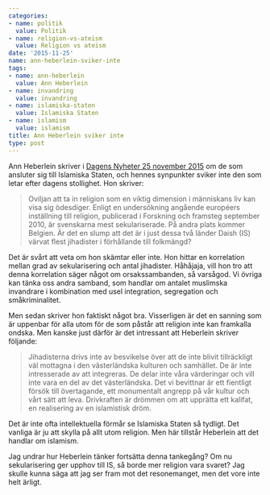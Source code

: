```yaml
---
categories:
- name: politik
  value: Politik
- name: religion-vs-ateism
  value: Religion vs ateism
date: '2015-11-25'
name: ann-heberlein-sviker-inte
tags:
- name: ann-heberlein
  value: Ann Heberlein
- name: invandring
  value: invandring
- name: islamiska-staten
  value: Islamiska Staten
- name: islamism
  value: islamism
title: Ann Heberlein sviker inte
type: post
---
```

Ann Heberlein skriver i [Dagens Nyheter 25 november 2015](http://www.dn.se/kultur-noje/kulturdebatt/ann-heberlein-odesdigert-att-inte-forsta-att-religion-ar-viktigt/) om de som ansluter sig till Islamiska Staten, och hennes synpunkter sviker inte den som letar efter dagens stollighet. Hon skriver:

> Oviljan att ta in religion som en viktig dimension i människans liv kan visa sig ödesdiger. Enligt en undersökning angående européers inställning till religion, publicerad i Forskning och framsteg september 2010, är svenskarna mest sekulariserade. På andra plats kommer Belgien. Är det en slump att det är i just dessa två länder Daish (IS) värvat flest jihadister i förhållande till folkmängd?

Det är svårt att veta om hon skämtar eller inte. Hon hittar en korrelation mellan grad av sekularisering och antal jihadister. Håhåjaja, vill hon tro att denna korrelation säger något om orsakssambanden, så varsågod. Vi övriga kan tänka oss andra samband, som handlar om antalet muslimska invandrare i kombination med usel integration, segregation och småkriminalitet.



Men sedan skriver hon faktiskt något bra. Visserligen är det en sanning som är uppenbar för alla utom för de som påstår att religion inte kan framkalla ondska. Men kanske just därför är det intressant att Heberlein skriver följande:

> Jihadisterna drivs inte av besvikelse över att de inte blivit tillräckligt väl mottagna i den västerländska kulturen och samhället. De är inte intresserade av att integreras. De delar inte våra värderingar och vill inte vara en del av det västerländska. Det vi bevittnar är ett fientligt försök till övertagande, ett monumentalt angrepp på vår kultur och vårt sätt att leva. Drivkraften är drömmen om att upprätta ett kalifat, en realisering av en islamistisk dröm.

Det är inte ofta intellektuella förmår se Islamiska Staten så tydligt. Det vanliga är ju att skylla på allt utom religion. Men här tillstår Heberlein att det handlar om islamism.

Jag undrar hur Heberlein tänker fortsätta denna tankegång? Om nu sekularisering ger upphov till IS, så borde mer religion vara svaret? Jag skulle kunna säga att jag ser fram mot det resonemanget, men det vore inte helt ärligt.

